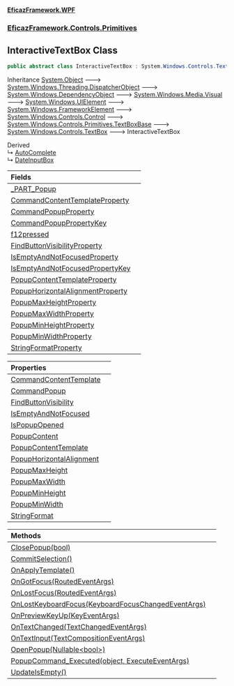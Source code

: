 #### [EficazFramework.WPF](EficazFrameworkWPF.md 'EficazFramework WPF')
### [EficazFramework.Controls.Primitives](EficazFrameworkWPF.md#EficazFramework.Controls.Primitives 'EficazFramework.Controls.Primitives')

## InteractiveTextBox Class

```csharp
public abstract class InteractiveTextBox : System.Windows.Controls.TextBox
```

Inheritance [System.Object](https://docs.microsoft.com/en-us/dotnet/api/System.Object 'System.Object') &#129106; [System.Windows.Threading.DispatcherObject](https://docs.microsoft.com/en-us/dotnet/api/System.Windows.Threading.DispatcherObject 'System.Windows.Threading.DispatcherObject') &#129106; [System.Windows.DependencyObject](https://docs.microsoft.com/en-us/dotnet/api/System.Windows.DependencyObject 'System.Windows.DependencyObject') &#129106; [System.Windows.Media.Visual](https://docs.microsoft.com/en-us/dotnet/api/System.Windows.Media.Visual 'System.Windows.Media.Visual') &#129106; [System.Windows.UIElement](https://docs.microsoft.com/en-us/dotnet/api/System.Windows.UIElement 'System.Windows.UIElement') &#129106; [System.Windows.FrameworkElement](https://docs.microsoft.com/en-us/dotnet/api/System.Windows.FrameworkElement 'System.Windows.FrameworkElement') &#129106; [System.Windows.Controls.Control](https://docs.microsoft.com/en-us/dotnet/api/System.Windows.Controls.Control 'System.Windows.Controls.Control') &#129106; [System.Windows.Controls.Primitives.TextBoxBase](https://docs.microsoft.com/en-us/dotnet/api/System.Windows.Controls.Primitives.TextBoxBase 'System.Windows.Controls.Primitives.TextBoxBase') &#129106; [System.Windows.Controls.TextBox](https://docs.microsoft.com/en-us/dotnet/api/System.Windows.Controls.TextBox 'System.Windows.Controls.TextBox') &#129106; InteractiveTextBox

Derived  
&#8627; [AutoComplete](EficazFramework.Controls/AutoComplete.md 'EficazFramework.Controls.AutoComplete')  
&#8627; [DateInputBox](EficazFramework.Controls/DateInputBox.md 'EficazFramework.Controls.DateInputBox')

| Fields | |
| :--- | :--- |
| [_PART_Popup](EficazFramework.Controls.Primitives/InteractiveTextBox/_PART_Popup.md 'EficazFramework.Controls.Primitives.InteractiveTextBox._PART_Popup') | |
| [CommandContentTemplateProperty](EficazFramework.Controls.Primitives/InteractiveTextBox/CommandContentTemplateProperty.md 'EficazFramework.Controls.Primitives.InteractiveTextBox.CommandContentTemplateProperty') | |
| [CommandPopupProperty](EficazFramework.Controls.Primitives/InteractiveTextBox/CommandPopupProperty.md 'EficazFramework.Controls.Primitives.InteractiveTextBox.CommandPopupProperty') | |
| [CommandPopupPropertyKey](EficazFramework.Controls.Primitives/InteractiveTextBox/CommandPopupPropertyKey.md 'EficazFramework.Controls.Primitives.InteractiveTextBox.CommandPopupPropertyKey') | |
| [f12pressed](EficazFramework.Controls.Primitives/InteractiveTextBox/f12pressed.md 'EficazFramework.Controls.Primitives.InteractiveTextBox.f12pressed') | |
| [FindButtonVisibilityProperty](EficazFramework.Controls.Primitives/InteractiveTextBox/FindButtonVisibilityProperty.md 'EficazFramework.Controls.Primitives.InteractiveTextBox.FindButtonVisibilityProperty') | |
| [IsEmptyAndNotFocusedProperty](EficazFramework.Controls.Primitives/InteractiveTextBox/IsEmptyAndNotFocusedProperty.md 'EficazFramework.Controls.Primitives.InteractiveTextBox.IsEmptyAndNotFocusedProperty') | |
| [IsEmptyAndNotFocusedPropertyKey](EficazFramework.Controls.Primitives/InteractiveTextBox/IsEmptyAndNotFocusedPropertyKey.md 'EficazFramework.Controls.Primitives.InteractiveTextBox.IsEmptyAndNotFocusedPropertyKey') | |
| [PopupContentTemplateProperty](EficazFramework.Controls.Primitives/InteractiveTextBox/PopupContentTemplateProperty.md 'EficazFramework.Controls.Primitives.InteractiveTextBox.PopupContentTemplateProperty') | |
| [PopupHorizontalAlignmentProperty](EficazFramework.Controls.Primitives/InteractiveTextBox/PopupHorizontalAlignmentProperty.md 'EficazFramework.Controls.Primitives.InteractiveTextBox.PopupHorizontalAlignmentProperty') | |
| [PopupMaxHeightProperty](EficazFramework.Controls.Primitives/InteractiveTextBox/PopupMaxHeightProperty.md 'EficazFramework.Controls.Primitives.InteractiveTextBox.PopupMaxHeightProperty') | |
| [PopupMaxWidthProperty](EficazFramework.Controls.Primitives/InteractiveTextBox/PopupMaxWidthProperty.md 'EficazFramework.Controls.Primitives.InteractiveTextBox.PopupMaxWidthProperty') | |
| [PopupMinHeightProperty](EficazFramework.Controls.Primitives/InteractiveTextBox/PopupMinHeightProperty.md 'EficazFramework.Controls.Primitives.InteractiveTextBox.PopupMinHeightProperty') | |
| [PopupMinWidthProperty](EficazFramework.Controls.Primitives/InteractiveTextBox/PopupMinWidthProperty.md 'EficazFramework.Controls.Primitives.InteractiveTextBox.PopupMinWidthProperty') | |
| [StringFormatProperty](EficazFramework.Controls.Primitives/InteractiveTextBox/StringFormatProperty.md 'EficazFramework.Controls.Primitives.InteractiveTextBox.StringFormatProperty') | |

| Properties | |
| :--- | :--- |
| [CommandContentTemplate](EficazFramework.Controls.Primitives/InteractiveTextBox/CommandContentTemplate.md 'EficazFramework.Controls.Primitives.InteractiveTextBox.CommandContentTemplate') | |
| [CommandPopup](EficazFramework.Controls.Primitives/InteractiveTextBox/CommandPopup.md 'EficazFramework.Controls.Primitives.InteractiveTextBox.CommandPopup') | |
| [FindButtonVisibility](EficazFramework.Controls.Primitives/InteractiveTextBox/FindButtonVisibility.md 'EficazFramework.Controls.Primitives.InteractiveTextBox.FindButtonVisibility') | |
| [IsEmptyAndNotFocused](EficazFramework.Controls.Primitives/InteractiveTextBox/IsEmptyAndNotFocused.md 'EficazFramework.Controls.Primitives.InteractiveTextBox.IsEmptyAndNotFocused') | |
| [IsPopupOpened](EficazFramework.Controls.Primitives/InteractiveTextBox/IsPopupOpened.md 'EficazFramework.Controls.Primitives.InteractiveTextBox.IsPopupOpened') | |
| [PopupContent](EficazFramework.Controls.Primitives/InteractiveTextBox/PopupContent.md 'EficazFramework.Controls.Primitives.InteractiveTextBox.PopupContent') | |
| [PopupContentTemplate](EficazFramework.Controls.Primitives/InteractiveTextBox/PopupContentTemplate.md 'EficazFramework.Controls.Primitives.InteractiveTextBox.PopupContentTemplate') | |
| [PopupHorizontalAlignment](EficazFramework.Controls.Primitives/InteractiveTextBox/PopupHorizontalAlignment.md 'EficazFramework.Controls.Primitives.InteractiveTextBox.PopupHorizontalAlignment') | |
| [PopupMaxHeight](EficazFramework.Controls.Primitives/InteractiveTextBox/PopupMaxHeight.md 'EficazFramework.Controls.Primitives.InteractiveTextBox.PopupMaxHeight') | |
| [PopupMaxWidth](EficazFramework.Controls.Primitives/InteractiveTextBox/PopupMaxWidth.md 'EficazFramework.Controls.Primitives.InteractiveTextBox.PopupMaxWidth') | |
| [PopupMinHeight](EficazFramework.Controls.Primitives/InteractiveTextBox/PopupMinHeight.md 'EficazFramework.Controls.Primitives.InteractiveTextBox.PopupMinHeight') | |
| [PopupMinWidth](EficazFramework.Controls.Primitives/InteractiveTextBox/PopupMinWidth.md 'EficazFramework.Controls.Primitives.InteractiveTextBox.PopupMinWidth') | |
| [StringFormat](EficazFramework.Controls.Primitives/InteractiveTextBox/StringFormat.md 'EficazFramework.Controls.Primitives.InteractiveTextBox.StringFormat') | |

| Methods | |
| :--- | :--- |
| [ClosePopup(bool)](EficazFramework.Controls.Primitives/InteractiveTextBox/ClosePopup(bool).md 'EficazFramework.Controls.Primitives.InteractiveTextBox.ClosePopup(bool)') | |
| [CommitSelection()](EficazFramework.Controls.Primitives/InteractiveTextBox/CommitSelection().md 'EficazFramework.Controls.Primitives.InteractiveTextBox.CommitSelection()') | |
| [OnApplyTemplate()](EficazFramework.Controls.Primitives/InteractiveTextBox/OnApplyTemplate().md 'EficazFramework.Controls.Primitives.InteractiveTextBox.OnApplyTemplate()') | |
| [OnGotFocus(RoutedEventArgs)](EficazFramework.Controls.Primitives/InteractiveTextBox/OnGotFocus(RoutedEventArgs).md 'EficazFramework.Controls.Primitives.InteractiveTextBox.OnGotFocus(System.Windows.RoutedEventArgs)') | |
| [OnLostFocus(RoutedEventArgs)](EficazFramework.Controls.Primitives/InteractiveTextBox/OnLostFocus(RoutedEventArgs).md 'EficazFramework.Controls.Primitives.InteractiveTextBox.OnLostFocus(System.Windows.RoutedEventArgs)') | |
| [OnLostKeyboardFocus(KeyboardFocusChangedEventArgs)](EficazFramework.Controls.Primitives/InteractiveTextBox/OnLostKeyboardFocus(KeyboardFocusChangedEventArgs).md 'EficazFramework.Controls.Primitives.InteractiveTextBox.OnLostKeyboardFocus(System.Windows.Input.KeyboardFocusChangedEventArgs)') | |
| [OnPreviewKeyUp(KeyEventArgs)](EficazFramework.Controls.Primitives/InteractiveTextBox/OnPreviewKeyUp(KeyEventArgs).md 'EficazFramework.Controls.Primitives.InteractiveTextBox.OnPreviewKeyUp(System.Windows.Input.KeyEventArgs)') | |
| [OnTextChanged(TextChangedEventArgs)](EficazFramework.Controls.Primitives/InteractiveTextBox/OnTextChanged(TextChangedEventArgs).md 'EficazFramework.Controls.Primitives.InteractiveTextBox.OnTextChanged(System.Windows.Controls.TextChangedEventArgs)') | |
| [OnTextInput(TextCompositionEventArgs)](EficazFramework.Controls.Primitives/InteractiveTextBox/OnTextInput(TextCompositionEventArgs).md 'EficazFramework.Controls.Primitives.InteractiveTextBox.OnTextInput(System.Windows.Input.TextCompositionEventArgs)') | |
| [OpenPopup(Nullable&lt;bool&gt;)](EficazFramework.Controls.Primitives/InteractiveTextBox/OpenPopup(Nullable_bool_).md 'EficazFramework.Controls.Primitives.InteractiveTextBox.OpenPopup(System.Nullable<bool>)') | |
| [PopupCommand_Executed(object, ExecuteEventArgs)](EficazFramework.Controls.Primitives/InteractiveTextBox/PopupCommand_Executed(object,ExecuteEventArgs).md 'EficazFramework.Controls.Primitives.InteractiveTextBox.PopupCommand_Executed(object, EficazFramework.Events.ExecuteEventArgs)') | |
| [UpdateIsEmpty()](EficazFramework.Controls.Primitives/InteractiveTextBox/UpdateIsEmpty().md 'EficazFramework.Controls.Primitives.InteractiveTextBox.UpdateIsEmpty()') | |
